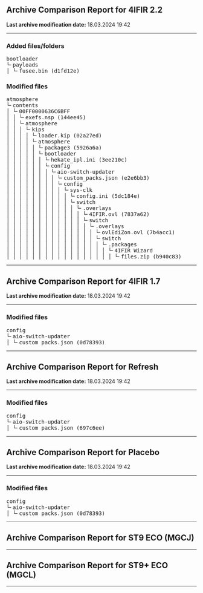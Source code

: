 <h2>Archive Comparison Report for <b>4IFIR 2.2 </b></h2><b>Last archive modification date:</b> 18.03.2024 19:42<hr>

<h3>Added files/folders</h3>
<pre>bootloader
└╴payloads
│ └╴fusee.bin (d1fd12e)
</pre>
<h3>Modified files</h3>
<pre>atmosphere
└╴contents
│ └╴00FF0000636C6BFF
│ │ └╴exefs.nsp (144ee45)
│ │ └╴atmosphere
│ │ │ └╴kips
│ │ │ │ └╴loader.kip (02a27ed)
│ │ │ │ └╴atmosphere
│ │ │ │ │ └╴package3 (5926a6a)
│ │ │ │ │ └╴bootloader
│ │ │ │ │ │ └╴hekate_ipl.ini (3ee210c)
│ │ │ │ │ │ └╴config
│ │ │ │ │ │ │ └╴aio-switch-updater
│ │ │ │ │ │ │ │ └╴custom_packs.json (e2e6bb3)
│ │ │ │ │ │ │ │ └╴config
│ │ │ │ │ │ │ │ │ └╴sys-clk
│ │ │ │ │ │ │ │ │ │ └╴config.ini (5dc184e)
│ │ │ │ │ │ │ │ │ │ └╴switch
│ │ │ │ │ │ │ │ │ │ │ └╴.overlays
│ │ │ │ │ │ │ │ │ │ │ │ └╴4IFIR.ovl (7837a62)
│ │ │ │ │ │ │ │ │ │ │ │ └╴switch
│ │ │ │ │ │ │ │ │ │ │ │ │ └╴.overlays
│ │ │ │ │ │ │ │ │ │ │ │ │ │ └╴ovlEdiZon.ovl (7b4acc1)
│ │ │ │ │ │ │ │ │ │ │ │ │ │ └╴switch
│ │ │ │ │ │ │ │ │ │ │ │ │ │ │ └╴.packages
│ │ │ │ │ │ │ │ │ │ │ │ │ │ │ │ └╴4IFIR Wizard
│ │ │ │ │ │ │ │ │ │ │ │ │ │ │ │ │ └╴files.zip (b940c83)
</pre>
<hr>

<h2>Archive Comparison Report for <b>4IFIR 1.7</b></h2><b>Last archive modification date:</b> 18.03.2024 19:42<hr>

<h3>Modified files</h3>
<pre>config
└╴aio-switch-updater
│ └╴custom_packs.json (0d78393)
</pre>
<hr>

<h2>Archive Comparison Report for <b>Refresh</b></h2><b>Last archive modification date:</b> 18.03.2024 19:42<hr>

<h3>Modified files</h3>
<pre>config
└╴aio-switch-updater
│ └╴custom_packs.json (697c6ee)
</pre>
<hr>

<h2>Archive Comparison Report for <b>Placebo</b></h2><b>Last archive modification date:</b> 18.03.2024 19:42<hr>

<h3>Modified files</h3>
<pre>config
└╴aio-switch-updater
│ └╴custom_packs.json (0d78393)
</pre>
<hr>

<h2>Archive Comparison Report for <b>ST9 ECO (MGCJ)</b></h2><hr>

<h2>Archive Comparison Report for <b>ST9+ ECO (MGCL)</b></h2><hr>

